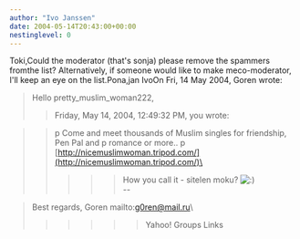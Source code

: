 ```yaml
---
author: "Ivo Janssen"
date: 2004-05-14T20:43:00+00:00
nestinglevel: 0
---
```

Toki,Could the moderator (that's sonja) please remove the spammers fromthe list? Alternatively, if someone would like to make meco-moderator, I'll keep an eye on the list.Pona,jan IvoOn Fri, 14 May 2004, Goren wrote:

> Hello pretty\_muslim\_woman222,
>> Friday, May 14, 2004, 12:49:32 PM, you wrote:

>> p
> Come and meet thousands of Muslim singles for friendship, Pen Pal and
> p
> romance or more..
>> p
> [http://nicemuslimwoman.tripod.com/](http://nicemuslimwoman.tripod.com/)\
>>>>> How you call it - sitelen moku? ![:)](images/smilies/icon_e_smile.gif "Smile")\
>>>> --

> Best regards,
> Goren mailto:[g0ren@mail.ru](mailto://g0ren@mail.ru)\
>>>>>> Yahoo! Groups Links
>>>>>